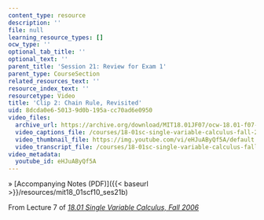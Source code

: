 ```yaml
---
content_type: resource
description: ''
file: null
learning_resource_types: []
ocw_type: ''
optional_tab_title: ''
optional_text: ''
parent_title: 'Session 21: Review for Exam 1'
parent_type: CourseSection
related_resources_text: ''
resource_index_text: ''
resourcetype: Video
title: 'Clip 2: Chain Rule, Revisited'
uid: 8dcda0e6-5013-9d0b-195a-cc70ad6e0950
video_files:
  archive_url: https://archive.org/download/MIT18.01JF07/ocw-18.01-f07-lec07_300k.mp4
  video_captions_file: /courses/18-01sc-single-variable-calculus-fall-2010/4d1cb8f181845963966ecaf83c93fd23_eHJuAByQf5A.vtt
  video_thumbnail_file: https://img.youtube.com/vi/eHJuAByQf5A/default.jpg
  video_transcript_file: /courses/18-01sc-single-variable-calculus-fall-2010/dc1a89f64d82e31c721eaa1fe9b4b43b_eHJuAByQf5A.pdf
video_metadata:
  youtube_id: eHJuAByQf5A
---
```


» [Accompanying Notes (PDF)]({{< baseurl >}}/resources/mit18_01scf10_ses21b)

From Lecture 7 of [_18.01 Single Variable Calculus, Fall 2006_](/courses/18-01-single-variable-calculus-fall-2006/pages/video-lectures)